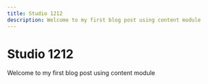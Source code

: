 ```yaml
---
title: Studio 1212
description: Welcome to my first blog post using content module
---
```


# Studio 1212

Welcome to my first blog post using content module